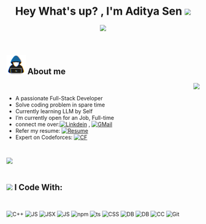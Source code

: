 <h1 align="center"><b>Hey What's up? , I'm Aditya Sen </b><img src="https://media.giphy.com/media/hvRJCLFzcasrR4ia7z/giphy.gif" width="35"></h1>
<!--  -->
<p align="center">
  <a href="https://github.com/DenverCoder1/readme-typing-svg"><img src="https://readme-typing-svg.herokuapp.com?font=Time+New+Roman&color=cyan&size=25&center=true&vCenter=true&width=600&height=100&lines=Aditya+Sen..&hearts;++;Frontend+and+Backend+Developer,;Competitive+Programmer,;Active+Problem+Solver+Online+Judges,;Love+to+learn+new+stuffs..<3"></a>
</p>

<br>

## <picture><img src = "https://github.com/0xAbdulKhalid/0xAbdulKhalid/raw/main/assets/mdImages/about_me.gif" width = 50px></picture> **About me**

<picture> <img align="right" src="https://github.com/AdityaSen-1606/AdityaSen-1606/assets/76251309/f599ac54-95ec-4fd4-b18a-1c6a32ded2c7" height = 250px ></picture>

<br>

- A passionate Full-Stack Developer
- Solve coding problem in spare time
- Currently learning LLM by Self
- I’m currently open for an Job, Full-time
- connect me over:[![Linkdein](https://img.shields.io/badge/LinkedIn-0077B5?style=for-the-badge&logo=linkedin&logoColor=white)](https://www.linkedin.com/in/aditya-sen-1606as2002/) , [![GMail](https://img.shields.io/badge/Gmail-D14836?style=for-the-badge&logo=gmail&logoColor=white)](https://mailto:adityasen1606@gmail.com)
- Refer my resume: [![Resume](https://github.com/AdityaSen-1606/AdityaSen-1606/assets/76251309/97292083-06a3-46a4-8dcd-49aa2c70da89)](https://drive.google.com/file/d/1sHNQEJF3H5ZQernIUo8xj7m_tRUIam6S/view?usp=sharing)
- Expert on Codeforces: [![CF](https://img.shields.io/badge/Codeforces-445f9d?style=for-the-badge&logo=Codeforces&logoColor=white)](https://codeforces.com/profile/MaiAditya)

<br><be>

<img src="https://user-images.githubusercontent.com/73097560/115834477-dbab4500-a447-11eb-908a-139a6edaec5c.gif"><br><br>

## <img src="https://media2.giphy.com/media/QssGEmpkyEOhBCb7e1/giphy.gif?cid=ecf05e47a0n3gi1bfqntqmob8g9aid1oyj2wr3ds3mg700bl&rid=giphy.gif" width ="25"><b> I Code With:</b>
<br>

<p align="center">


![C++](https://img.shields.io/badge/-C++-blue?logo=cplusplus)
![JS](https://shields.io/badge/JavaScript-F7DF1E?logo=JavaScript&logoColor=000&style=flat-square)
![JSX](https://img.shields.io/badge/-ReactJs-61DAFB?logo=react&logoColor=white&style=for-the-badge)
![JS](https://img.shields.io/badge/next.js-000000?style=for-the-badge&logo=nextdotjs&logoColor=white)
![npm](https://img.shields.io/badge/Node.js-43853D?style=for-the-badge&logo=node.js&logoColor=white)
![ts](https://img.shields.io/badge/TypeScript-007ACC?style=for-the-badge&logo=typescript&logoColor=white)
![CSS](https://img.shields.io/badge/Tailwind_CSS-38B2AC?style=for-the-badge&logo=tailwind-css&logoColor=white)
![DB](https://img.shields.io/badge/MongoDB-4EA94B?style=for-the-badge&logo=mongodb&logoColor=white)
![DB](https://img.shields.io/badge/SQLite-07405E?style=for-the-badge&logo=sqlite&logoColor=white)
![CC](https://img.shields.io/badge/Codechef-%23B92B27.svg?&style=for-the-badge&logo=Codechef&logoColor=white)
![Git](https://img.shields.io/badge/GitHub-100000?style=for-the-badge&logo=github&logoColor=white)
